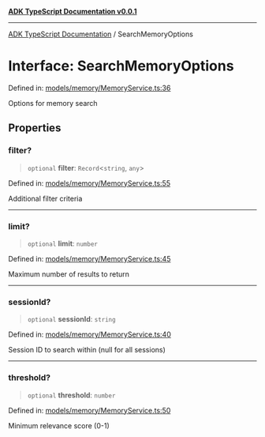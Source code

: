 [**ADK TypeScript Documentation v0.0.1**](../README.md)

***

[ADK TypeScript Documentation](../globals.md) / SearchMemoryOptions

# Interface: SearchMemoryOptions

Defined in: [models/memory/MemoryService.ts:36](https://github.com/pontus-devoteam/adk-typescript/blob/0f66151c645c59f98bf29f75515acbeb98026e1f/src/models/memory/MemoryService.ts#L36)

Options for memory search

## Properties

### filter?

> `optional` **filter**: `Record`\<`string`, `any`\>

Defined in: [models/memory/MemoryService.ts:55](https://github.com/pontus-devoteam/adk-typescript/blob/0f66151c645c59f98bf29f75515acbeb98026e1f/src/models/memory/MemoryService.ts#L55)

Additional filter criteria

***

### limit?

> `optional` **limit**: `number`

Defined in: [models/memory/MemoryService.ts:45](https://github.com/pontus-devoteam/adk-typescript/blob/0f66151c645c59f98bf29f75515acbeb98026e1f/src/models/memory/MemoryService.ts#L45)

Maximum number of results to return

***

### sessionId?

> `optional` **sessionId**: `string`

Defined in: [models/memory/MemoryService.ts:40](https://github.com/pontus-devoteam/adk-typescript/blob/0f66151c645c59f98bf29f75515acbeb98026e1f/src/models/memory/MemoryService.ts#L40)

Session ID to search within (null for all sessions)

***

### threshold?

> `optional` **threshold**: `number`

Defined in: [models/memory/MemoryService.ts:50](https://github.com/pontus-devoteam/adk-typescript/blob/0f66151c645c59f98bf29f75515acbeb98026e1f/src/models/memory/MemoryService.ts#L50)

Minimum relevance score (0-1)
